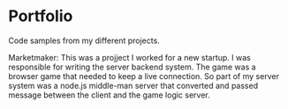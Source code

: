 Portfolio
=========

Code samples from my different projects.

Marketmaker:
  This was a projject I worked for a new startup. I was responsible for writing the server backend system. The game was a browser game that needed to keep a live connection. So part of my server system was a node.js middle-man server that converted and passed message between the client and the game logic server.

